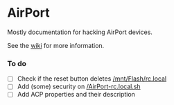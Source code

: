 AirPort
===

Mostly documentation for hacking AirPort devices.

See the [wiki](https://github.com/samuelthomas2774/airport/wiki) for more information.

### To do

- [ ] Check if the reset button deletes [/mnt/Flash/rc.local](startup-scripts/AirPort-rc.local.sh)
- [ ] Add (some) security on [/AirPort-rc.local.sh](startup-scripts/AirPort-rc.local.sh)
- [ ] Add ACP properties and their description
